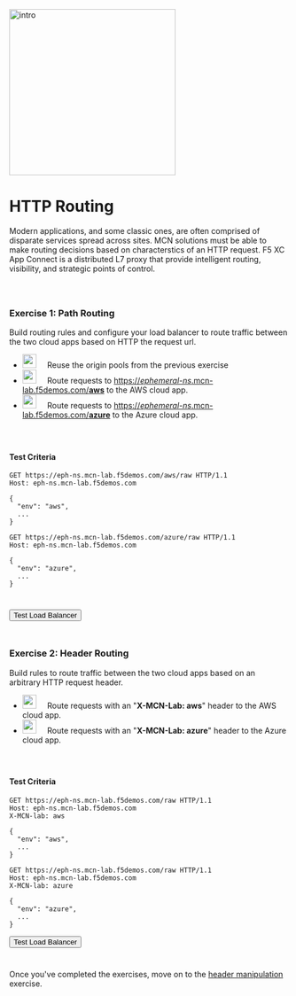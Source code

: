<div href="/" class="d-flex align-items-center pb-3 mb-3 link-dark text-decoration-none">
    <img src="/static/path.png" width="300px" height="auto" alt="intro">
</div>

# **HTTP Routing**

<div href="/" class="d-flex align-items-center pb-3 mb-3 link-dark text-decoration-none border-bottom"></div>

Modern applications, and some classic ones, are often comprised of disparate services spread across sites. 
MCN solutions must be able to make routing decisions based on characterstics of an HTTP request.
F5 XC App Connect is a distributed L7 proxy that provide intelligent routing, visibility, and strategic points of control.

<div style="height:25px"></div>

### **Exercise 1: Path Routing**

Build routing rules and configure your load balancer to route traffic between the two cloud apps based on HTTP the request url.

<ul class="list-group">
  <li class="list-group-item">
  <img src="/static/origin-icon.png" width="auto" height="25px"> &nbsp; &nbsp;
  Reuse the origin pools from the previous exercise
  </li>
  <li class="list-group-item">
  <img src="/static/lb-icon.png" width="auto" height="25px"> &nbsp; &nbsp;
  Route requests to <u>https://<i>ephemeral-ns</i>.mcn-lab.f5demos.com/<strong>aws</strong></u> to the AWS cloud app. 
  </li>
  <li class="list-group-item">
  <img src="/static/lb-icon.png" width="auto" height="25px"> &nbsp; &nbsp;
  Route requests to <u>https://<i>ephemeral-ns</i>.mcn-lab.f5demos.com/<strong>azure</strong></u> to the Azure cloud app. 
  </li>
</ul>

<div style="height:25px"></div>

#### **Test Criteria**

```http
GET https://eph-ns.mcn-lab.f5demos.com/aws/raw HTTP/1.1
Host: eph-ns.mcn-lab.f5demos.com

{
  "env": "aws",
  ...
}
```

```http
GET https://eph-ns.mcn-lab.f5demos.com/azure/raw HTTP/1.1
Host: eph-ns.mcn-lab.f5demos.com

{
  "env": "azure",
  ...
}
```

<div style="height:25px"></div>

<div class="left-aligned-button-container">
    <button id="requestBtn1" class="btn btn-primary">Test Load Balancer</button>
</div>
<div id="result1" class="mt-3"></div>
<script>
document.getElementById('requestBtn1').addEventListener('click', () => {
    makeHttpRequest('requestBtn1', '/_route1', 'result1');
});
</script>

<div  style="height:25px" class="d-flex align-items-center pb-3 mb-3 link-dark text-decoration-none border-bottom"></div>

### **Exercise 2: Header Routing**

Build rules to route traffic between the two cloud apps based on an arbitrary HTTP request header.


<ul class="list-group">
  <li class="list-group-item">
  <img src="/static/lb-icon.png" width="auto" height="25px"> &nbsp; &nbsp;
  Route requests with an "<strong>X-MCN-Lab: aws</strong>" header to the AWS cloud app.
  </li>
  <li class="list-group-item">
  <img src="/static/lb-icon.png" width="auto" height="25px"> &nbsp; &nbsp;
  Route requests with an "<strong>X-MCN-Lab: azure</strong>" header to the Azure cloud app.
  </li>
</ul>

<div style="height:25px"></div>

#### **Test Criteria**

```http
GET https://eph-ns.mcn-lab.f5demos.com/raw HTTP/1.1
Host: eph-ns.mcn-lab.f5demos.com
X-MCN-lab: aws

{
  "env": "aws",
  ...
}
```

```http
GET https://eph-ns.mcn-lab.f5demos.com/raw HTTP/1.1
Host: eph-ns.mcn-lab.f5demos.com
X-MCN-lab: azure

{
  "env": "azure",
  ...
}
```

<div class="left-aligned-button-container">
    <button id="requestBtn2" class="btn btn-primary">Test Load Balancer</button>
</div>
<div id="result2" class="mt-3"></div>
<script>
document.getElementById('requestBtn2').addEventListener('click', () => {
    makeHttpRequest('requestBtn2', '/_route2', 'result2');
});
</script>

<div  style="height:25px" class="d-flex align-items-center pb-3 mb-3 link-dark text-decoration-none border-bottom"></div>

Once you've completed the exercises, move on to the <a href="/header" class="alert-link">header manipulation</a> exercise.